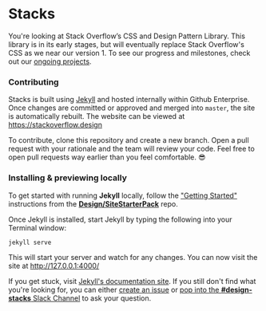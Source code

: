 # Stacks

You're looking at Stack Overflow’s CSS and Design Pattern Library. This library is in its early stages, but will eventually replace Stack Overflow's CSS as we near our version 1. To see our progress and milestones, check out our [ongoing projects](https://gh.stackoverflow.com/Design/Stacks/projects).

### Contributing

Stacks is built using [Jekyll](https://jekyllrb.com) and hosted internally within Github Enterprise. Once changes are committed or approved and merged into `master`, the site is automatically rebuilt. The website can be viewed at https://stackoverflow.design

To contribute, clone this repository and create a new branch. Open a pull request with your rationale and the team will review your code. Feel free to open pull requests way earlier than you feel comfortable. :sunglasses:

### Installing & previewing locally

To get started with running **Jekyll** locally, follow the ["Getting Started"](https://gh.stackoverflow.com/Design/SiteStarterPack#getting-started) instructions from the [**Design/SiteStarterPack**](https://gh.stackoverflow.com/Design/SiteStarterPack) repo.

Once Jekyll is installed, start Jekyll by typing the following into your Terminal window:

```
jekyll serve
```

This will start your server and watch for any changes. You can now visit the site at http://127.0.0.1:4000/

If you get stuck, visit [Jekyll's documentation site](https://jekyllrb.com/docs/home/). If you still don't find what you're looking for, you can either [create an issue](https://gh.stackoverflow.com/Design/Stacks/issues/new) or [pop into the **#design-stacks** Slack Channel](https://stackexchange.slack.com/messages/C27RWNQN9/) to ask your question.
